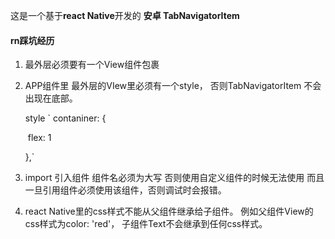 这是一个基于**react Native**开发的 **安卓 TabNavigatorItem**

#### rn踩坑经历

1. 最外层必须要有一个View组件包裹

2. APP组件里 最外层的VIew里必须有一个style， 否则TabNavigatorItem 不会出现在底部。

   style ` contaniner: {

   ​    flex: 1

     },`

3. import 引入组件 组件名必须为大写 否则使用自定义组件的时候无法使用  而且一旦引用组件必须使用该组件，否则调试时会报错。

4. react Native里的css样式不能从父组件继承给子组件。 例如父组件View的css样式为color: 'red'， 子组件Text不会继承到任何css样式。